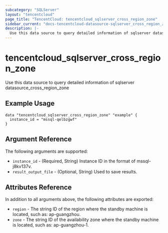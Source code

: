 ```yaml
---
subcategory: "SQLServer"
layout: "tencentcloud"
page_title: "TencentCloud: tencentcloud_sqlserver_cross_region_zone"
sidebar_current: "docs-tencentcloud-datasource-sqlserver_cross_region_zone"
description: |-
  Use this data source to query detailed information of sqlserver datasource_cross_region_zone
---
```


# tencentcloud_sqlserver_cross_region_zone

Use this data source to query detailed information of sqlserver datasource_cross_region_zone

## Example Usage

```hcl
data "tencentcloud_sqlserver_cross_region_zone" "example" {
  instance_id = "mssql-qelbzgwf"
}
```

## Argument Reference

The following arguments are supported:

* `instance_id` - (Required, String) Instance ID in the format of mssql-j8kv137v.
* `result_output_file` - (Optional, String) Used to save results.

## Attributes Reference

In addition to all arguments above, the following attributes are exported:

* `region` - The string ID of the region where the standby machine is located, such as: ap-guangzhou.
* `zone` - The string ID of the availability zone where the standby machine is located, such as: ap-guangzhou-1.



